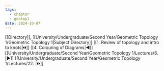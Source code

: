 ```yaml
---
tags:
  - chapter
  - geotop1
date: 2024-10-07
---
```

[[Directory]], [[University/Undergraduate/Second Year/Geometric Topology 1/Geometric Topology 1|Subject Directory]]
[[1. Review of topology and intro to knots|🞀🞀]] [[4. Colouring of Diagrams|◀]] [[University/Undergraduate/Second Year/Geometric Topology 1/Lectures/6. |▶]] [[University/Undergraduate/Second Year/Geometric Topology 1/Lectures/22. |🞂🞂]]
# 
## 
### 